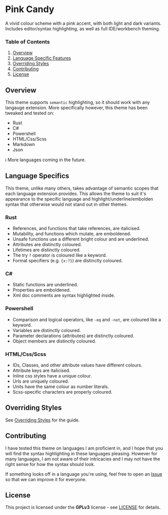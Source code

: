 # Pink Candy
A vivid colour scheme with a pink accent, with both light and dark variants. Includes editor/syntax highlighting, as well as full IDE/workbench theming.

### Table of Contents
1. [Overview](#overview)
2. [Language Specific Features](#language-specifics)
3. [Overriding Styles](#overriding-styles)
4. [Contributing](#contributing)
5. [License](#license)

## Overview
This theme supports `semantic` highlighting, so it should work with any langauge extension. More specifically however, this theme has been tweaked and tested on:
- Rust
- C#
- Powershell
- HTML/Css/Scss
- Markdown
- Json

ℹ More languages coming in the future.

## Language Specifics
This theme, unlike many others, takes advantage of semantic scopes that each language extension provides. This allows the theme to suit it's appearance to the specific language and highlight/underline/embolden syntax that otherwise would not stand out in other themes.

### Rust
- References, and functions that take references, are italicised.
- Mutability, and functions which mutate, are emboldened.
- Unsafe functions use a different bright colour and are underlined.
- Attributes are distinctly coloured.
- Lifetimes are distinctly coloured.
- The try `?` operator is coloured like a keyword.
- Format specifiers (e.g. `{x:?}`) are distinctly coloured.

### C#
- Static functions are underlined.
- Properties are emboldened.
- Xml doc comments are syntax highlighted inside.

### Powershell
- Comparison and logical operators, like `-eq` and `-not`, are coloured like a keyword.
- Variables are distinctly coloured.
- Parameter declarations (attributes) are distinctly coloured.
- Object members are distinctly coloured.

### HTML/Css/Scss
- IDs, Classes, and other attribute values have different colours.
- Attribute keys are italicised.
- Inline css styles have a unique colour.
- Urls are uniquely coloured.
- Units have the same colour as number literals.
- Scss-specific characters are properly coloured.

## Overriding Styles
See [Overriding Styles](./Overriding_Styles.md) for the guide.

## Contributing
I have tested this theme on languages I am proficient in, and I hope that you will find the syntax highlighting in these languages pleasing. However for many languages, I am not aware of their intricacies and I may not have the right sense for how the syntax should look.

If something looks off in a language you're using, feel free to open an [Issue](https://github.com/KubaP/vscode-pink-candy/issues) so that we can improve it for everyone.

## License
This project is licensed under the **GPLv3** license - see [LICENSE](./LICENSE) for details.